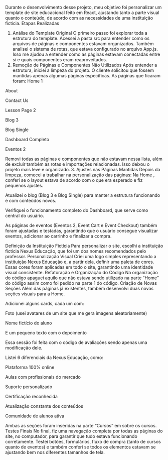 Durante o desenvolvimento desse projeto, meu objetivo foi personalizar um template de site educacional feito em React, ajustando tanto a parte visual quanto o conteúdo, de acordo com as necessidades de uma instituição fictícia.
Etapas Realizadas
1. Análise do Template Original
O primeiro passo foi explorar toda a estrutura do template. Acessei a pasta src para entender como os arquivos de páginas e componentes estavam organizados. Também analisei o sistema de rotas, que estava configurado no arquivo App.js. Isso me ajudou a entender como as páginas estavam conectadas entre si e quais componentes eram reaproveitados.
2. Remoção de Páginas e Componentes Não Utilizados
Após entender a estrutura, iniciei a limpeza do projeto. O cliente solicitou que fossem mantidas apenas algumas páginas específicas. As páginas que ficaram foram:
Home 1


About


Contact Us

Lesson Page 2


Blog 3


Blog Single


Dashboard Completo


Eventos 2


Removi todas as páginas e componentes que não estavam nessa lista, além de excluir também as rotas e importações relacionadas. Isso deixou o projeto mais leve e organizado.
3. Ajustes nas Páginas Mantidas
Depois da limpeza, comecei a trabalhar na personalização das páginas:
Na Home , conferi se o layout estava de acordo com o que era esperado e fiz pequenos ajustes.

Atualizei o blog (Blog 3 e Blog Single) para manter a estrutura funcionando e com conteúdos novos.


Verifiquei o funcionamento completo do Dashboard, que serve como central do usuário.


As páginas de eventos (Eventos 2, Event Cart e Event Checkout) também foram ajustadas e testadas, garantindo que o usuário consegue visualizar eventos, adicionar ao carrinho e finalizar a compra.


Definição da Instituição Fictícia
Para personalizar o site, escolhi a instituição fictícia Nexus Educação, que foi um dos nomes recomendados pelo professor.
Personalização Visual
Criei uma logo simples representando a instituição Nexus Educação e, a partir dela, definir uma paleta de cores. Essas cores foram aplicadas em todo o site, garantindo uma identidade visual consistente. 
Refatoração e Organização do Código
Na organização do código apaguei aquilo que não estava sendo utilizado na parte “Home” do código assim como foi pedido na parte 1 do código.
Criação de Novas Seções
Além das páginas já existentes, também desenvolvi duas novas seções visuais para a Home.


Adicionei alguns cards, cada um com:


Foto (usei avatares de um site que me gera imagens aleatoriamente)


Nome fictício do aluno


E um pequeno texto com o depoimento


Essa sessão foi feita com o código de avaliações sendo apenas uma modificação dele.

Listei 6 diferenciais da Nexus Educação, como:


Plataforma 100% online


Aulas com profissionais do mercado


Suporte personalizado


Certificação reconhecida


Atualização constante dos conteúdos


Comunidade de alunos ativa





Ambas as seções foram inseridas na parte “Cursos” em sobre os cursos.
Testes Finais
No final, fiz uma navegação completa por todas as páginas do site, no computador, para garantir que tudo estava funcionando corretamente. Testei botões, formulários, fluxo de compra (tanto de cursos quanto de eventos) e também conferi se todos os elementos estavam se ajustando bem nos diferentes tamanhos de tela.


